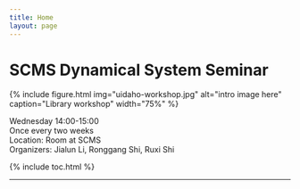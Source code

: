 ```yaml
---
title: Home
layout: page
---
```


# SCMS Dynamical System Seminar

{% include figure.html img="uidaho-workshop.jpg" alt="intro image here" caption="Library workshop" width="75%" %}

Wednesday 14:00-15:00\
Once every two weeks\
Location: Room at SCMS\
Organizers: Jialun Li, Ronggang Shi, Ruxi Shi



{% include toc.html %}

------


